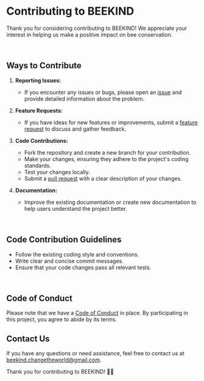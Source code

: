 # Contributing to BEEKIND

Thank you for considering contributing to BEEKIND! We appreciate your interest in helping us make a positive impact on bee conservation.

<br>

## Ways to Contribute

1. **Reporting Issues:**
   - If you encounter any issues or bugs, please open an [issue](https://github.com/brf-f/BEEKIND/issues) and provide detailed information about the problem.

2. **Feature Requests:**
   - If you have ideas for new features or improvements, submit a [feature request](https://github.com/brf-f/BEEKIND/issues) to discuss and gather feedback.

3. **Code Contributions:**
   - Fork the repository and create a new branch for your contribution.
   - Make your changes, ensuring they adhere to the project's coding standards.
   - Test your changes locally.
   - Submit a [pull request](https://github.com/brf-f/BEEKIND/pulls) with a clear description of your changes.

4. **Documentation:**
   - Improve the existing documentation or create new documentation to help users understand the project better.

<br>

## Code Contribution Guidelines

- Follow the existing coding style and conventions.
- Write clear and concise commit messages.
- Ensure that your code changes pass all relevant tests.

<br>

## Code of Conduct

Please note that we have a [Code of Conduct](CODE_OF_CONDUCT.md) in place. By participating in this project, you agree to abide by its terms.

## Contact Us

If you have any questions or need assistance, feel free to contact us at [beekind.changetheworld@gmail.com](mailto:beekind.changetheworld@gmail.com).

Thank you for contributing to BEEKIND! 🐝✨
